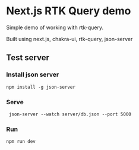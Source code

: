 # Next.js RTK Query demo

Simple demo of working with rtk-query.

Built using next.js, chakra-ui, rtk-query, json-server


## Test server

### Install json server 

`npm install -g json-server
`

### Serve

` json-server --watch server/db.json --port 5000`

### Run
`npm run dev`
